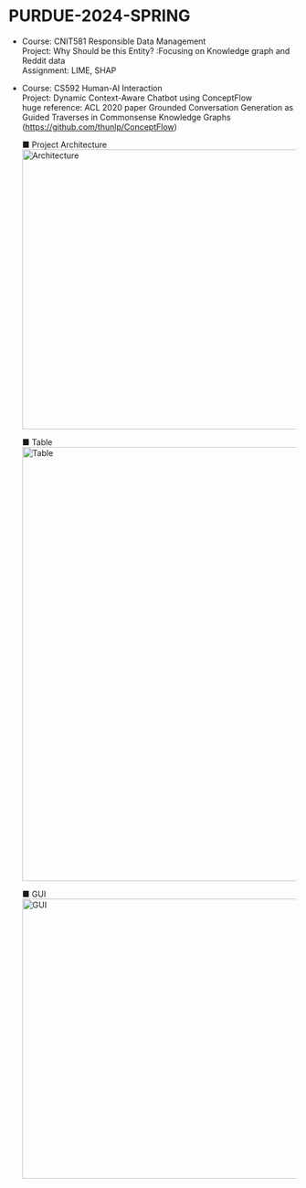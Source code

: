 # PURDUE-2024-SPRING
- Course: CNIT581 Responsible Data Management<br>
  Project: Why Should be this Entity? :Focusing on Knowledge graph and Reddit data<br>
  Assignment: LIME, SHAP <br>
  
- Course: CS592 Human-AI Interaction<br>
  Project: Dynamic Context-Aware Chatbot using ConceptFlow<br>
  huge reference: ACL 2020 paper Grounded Conversation Generation as Guided Traverses in Commonsense Knowledge Graphs (https://github.com/thunlp/ConceptFlow)<br>

  ■ Project Architecture<br>
  <img width="490" alt="Architecture" src="https://github.com/YHWOO13/PURDUE-2024-SPRING/assets/59326872/39c56755-f1f8-4776-8277-cb7caa503afc"> <br>

  ■ Table<br>
  <img width="760" alt="Table" src="https://github.com/YHWOO13/PURDUE-2024-SPRING/assets/59326872/b66d9c2f-787a-477b-bd74-83883c110ca1"><br>

  ■ GUI<br>
  <img width="490" alt="GUI" src="https://github.com/YHWOO13/PURDUE-2024-SPRING/assets/59326872/a93ab1df-0850-4c92-89ed-df81c07574c3"><br>
